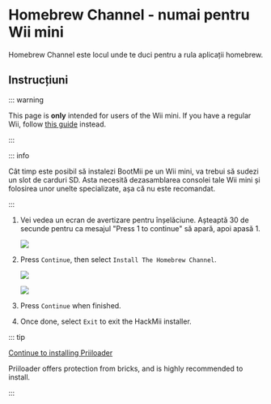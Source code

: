 # Homebrew Channel - numai pentru Wii mini

Homebrew Channel este locul unde te duci pentru a rula aplicații homebrew.

## Instrucțiuni

::: warning

This page is **only** intended for users of the Wii mini. If you have a regular Wii, follow [this guide](hbc) instead.

:::

::: info

Cât timp este posibil să instalezi BootMii pe un Wii mini, va trebui să sudezi un slot de carduri SD. Asta necesită dezasamblarea consolei tale Wii mini și folosirea unor unelte specializate, așa că nu este recomandat.

:::

1. Vei vedea un ecran de avertizare pentru înșelăciune. Așteaptă 30 de secunde pentru ca mesajul "Press 1 to continue" să apară, apoi apasă 1.

   ![](/images/hackmii/scam.png)

2. Press `Continue`, then select `Install The Homebrew Channel`.

   ![](/images/hackmii/hbc_install.png)

   ![](/images/hackmii/hbc_install_ok.png)

3. Press `Continue` when finished.

4. Once done, select `Exit` to exit the HackMii installer.

::: tip

[Continue to installing Priiloader](priiloader)

Priiloader offers protection from bricks, and is highly recommended to install.

:::
